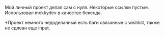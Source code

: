 Мой личный проект делал сам с нуля. Некоторые ссылки пустые. Использовал mokkydev в качестве бекенда.

*Проект немного недоделанный есть баги связанные c wishlist, также не сдлеан еще input.